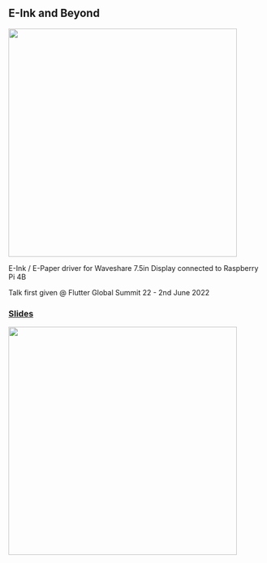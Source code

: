 ## E-Ink and Beyond

<img src="https://user-images.githubusercontent.com/906564/171627566-85ace058-0a03-46a9-abe7-ffaae5a19469.jpg" height=450>

E-Ink / E-Paper driver for Waveshare 7.5in Display connected to Raspberry Pi 4B

Talk first given @ Flutter Global Summit 22 - 2nd June 2022

### [Slides](https://docs.google.com/presentation/d/1TQ0nNZVPnFLgnZ2OlMOWnDGFvuTrLMH1JMEJJwJd_lc/edit?usp=sharing&resourcekey=0-MWMUDkj-rcUrqeOrHOlB2A)
[<img src="https://user-images.githubusercontent.com/906564/171623529-2dbdc17c-50e0-4e94-be21-fd9ced8c53f3.png" height=450>](https://docs.google.com/presentation/d/1TQ0nNZVPnFLgnZ2OlMOWnDGFvuTrLMH1JMEJJwJd_lc/edit?usp=sharing&resourcekey=0-MWMUDkj-rcUrqeOrHOlB2A)
